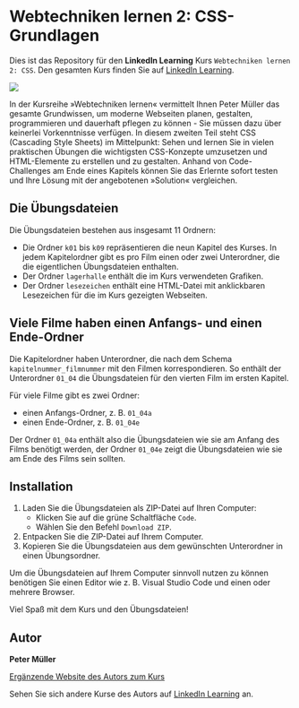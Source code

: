 # Webtechniken lernen 2: CSS-Grundlagen

Dies ist das Repository für den **LinkedIn Learning** Kurs `Webtechniken lernen 2: CSS`. Den gesamten Kurs finden Sie auf [LinkedIn Learning][lil-course-url].

<img src="https://github.com/LinkedInLearning/css-esst-3159508/blob/main/SN3159508.jpeg?raw=true" />

In der Kursreihe »Webtechniken lernen« vermittelt Ihnen Peter Müller das gesamte Grundwissen, um moderne Webseiten planen, gestalten, programmieren und dauerhaft pflegen zu können - Sie müssen dazu über keinerlei Vorkenntnisse verfügen. In diesem zweiten Teil steht CSS (Cascading Style Sheets) im Mittelpunkt: Sehen und lernen Sie in vielen praktischen Übungen die wichtigsten CSS-Konzepte umzusetzen und HTML-Elemente zu erstellen und zu gestalten. Anhand von Code-Challenges am Ende eines Kapitels können Sie das Erlernte sofort testen und Ihre Lösung mit der angebotenen »Solution« vergleichen.

## Die Übungsdateien 
Die Übungsdateien bestehen aus insgesamt 11 Ordnern: 

- Die Ordner `k01` bis `k09` repräsentieren die neun Kapitel des Kurses. In jedem Kapitelordner gibt es pro Film einen oder zwei Unterordner, die die eigentlichen Übungsdateien enthalten. 
- Der Ordner `lagerhalle` enthält die im Kurs verwendeten Grafiken. 
- Der Ordner `lesezeichen` enthält eine HTML-Datei mit anklickbaren Lesezeichen für die im Kurs gezeigten Webseiten. 


## Viele Filme haben einen Anfangs- und einen Ende-Ordner 
Die Kapitelordner haben Unterordner, die nach dem Schema `kapitelnummer_filmnummer` mit den Filmen korrespondieren. So enthält der Unterordner `01_04` die Übungsdateien für den vierten Film im ersten Kapitel.

Für viele Filme gibt es zwei Ordner: 

- einen Anfangs-Ordner, z. B. `01_04a`
- einen Ende-Ordner, z. B. `01_04e` 

Der Ordner `01_04a` enthält also die Übungsdateien wie sie am Anfang des Films benötigt werden, der Ordner `01_04e` zeigt die Übungsdateien wie sie am Ende des Films sein sollten. 


## Installation 
1. Laden Sie die Übungsdateien als ZIP-Datei auf Ihren Computer:   
    - Klicken Sie auf die grüne Schaltfläche `Code`.
    - Wählen Sie den Befehl `Download ZIP`. 
2. Entpacken Sie die ZIP-Datei auf Ihrem Computer. 
3. Kopieren Sie die Übungsdateien aus dem gewünschten Unterordner in einen Übungsordner. 

Um die Übungsdateien auf Ihrem Computer sinnvoll nutzen zu können benötigen Sie einen Editor wie z. B. Visual Studio Code und einen oder mehrere Browser. 

Viel Spaß mit dem Kurs und den Übungsdateien! 

## Autor
**Peter Müller**

[Ergänzende Website des Autors zum Kurs](https://html-und-css.de/)

Sehen Sie sich andere Kurse des Autors auf [LinkedIn Learning](https://www.linkedin.com/learning/instructors/peter-m-muller) an.

[lil-course-url]: https://www.linkedin.com/learning/webtechniken-lernen-2-css-grundlagen-17200653
[lil-thumbnail-url]: https://
